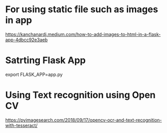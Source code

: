 # For using static file such as images in app
<https://kanchanardj.medium.com/how-to-add-images-to-html-in-a-flask-app-4dbcc92e3aeb>

# Satrting Flask App
export FLASK_APP=app.py



# Using Text recognition  using Open CV
<https://pyimagesearch.com/2018/09/17/opencv-ocr-and-text-recognition-with-tesseract/>